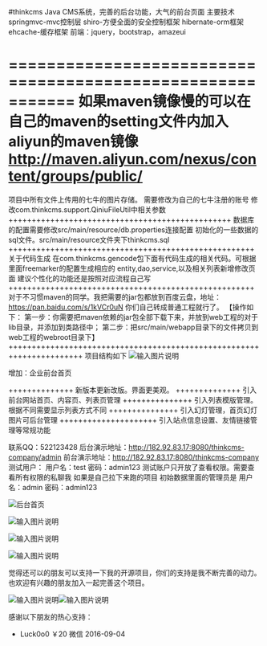 #thinkcms
Java CMS系统，完善的后台功能，大气的前台页面
主要技术
springmvc-mvc控制层
shiro-方便全面的安全控制框架
hibernate-orm框架
ehcache-缓存框架
前端：jquery，bootstrap，amazeui

===========================================================
如果maven镜像慢的可以在自己的maven的setting文件内加入aliyun的maven镜像
http://maven.aliyun.com/nexus/content/groups/public/
=======================================================


项目中所有文件上传用的七牛的图片存储。
需要修改为自己的七牛注册的账号 
修改com.thinkcms.support.QiniuFileUtil中相关参数
++++++++++++++++++++++++++++++++++++++++++++++++
数据库的配置需要修改src/main/resource/db.properties连接配置
初始化的一些数据的sql文件。src/main/resource文件夹下thinkcms.sql
+++++++++++++++++++++++++++++++++++++++++++++++++++++
关于代码生成
在com.thinkcms.gencode包下面有代码生成的相关代码。可根据里面freemarker的配置生成相应的
entity,dao,service,以及相关列表新增修改页面
建议个性化的功能还是按照对应流程自己写
+++++++++++++++++++++++++++++++++++++++++++++++++++++
对于不习惯maven的同学。我把需要的jar包都放到百度云盘，地址：https://pan.baidu.com/s/1kVCr0uN  你们自己转成普通工程就行了。
【操作如下： 
 第一步：你需要把maven依赖的jar包全部下载下来，并放到web工程的对于lib目录，并添加到类路径中；
 第二步：把src/main/webapp目录下的文件拷贝到web工程的webroot目录下】
++++++++++++++++++++++++++++++++++++++++++++++++++++++++++++++++++++++
项目结构如下
![输入图片说明](http://git.oschina.net/uploads/images/2016/0830/110629_756372ee_326874.png "在这里输入图片标题")

增加：企业前台首页

++++++++++++++
新版本更新改版。界面更美观。
++++++++++++++
引入前台网站首页、内容页、列表页管理
+++++++++++++++
引入列表模版管理。根据不同需要显示列表方式不同
+++++++++++++++
引入幻灯管理，首页幻灯图片可后台管理
+++++++++++++++++++++
引入站点信息设置、友情链接管理等常规功能


联系QQ：522123428
后台演示地址：http://182.92.83.17:8080/thinkcms-company/admin
前台演示地址：http://182.92.83.17:8080/thinkcms-company
测试用户：
用户名：test
密码：admin123
测试账户只开放了查看权限。需要查看所有权限的私聊我
如果是自己拉下来跑的项目
初始数据里面的管理员是
用户名：admin
密码：admin123



![后台首页](http://git.oschina.net/uploads/images/2016/0830/104644_a88f06e5_326874.png "在这里输入图片标题")


![输入图片说明](http://git.oschina.net/uploads/images/2016/0830/104704_9c06087f_326874.png "在这里输入图片标题")

![输入图片说明](http://git.oschina.net/uploads/images/2016/0830/104739_2e97d729_326874.png "在这里输入图片标题")

![输入图片说明](http://git.oschina.net/uploads/images/2016/0830/104753_b1142214_326874.png "在这里输入图片标题")

觉得还可以的朋友可以支持一下我的开源项目，你们的支持是我不断完善的动力。也欢迎有兴趣的朋友加入一起完善这个项目。

![输入图片说明](http://git.oschina.net/uploads/images/2016/0830/112522_b910336e_326874.jpeg "在这里输入图片标题")![输入图片说明](http://git.oschina.net/uploads/images/2016/0830/112540_00e0b291_326874.jpeg "在这里输入图片标题")

感谢以下朋友的热心支持：

- Luck0o0   ￥20   微信    2016-09-04